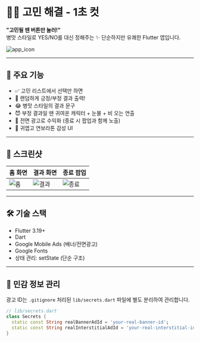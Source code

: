 # 🙋‍♀️ 고민 해결 - 1초 컷

**"고민될 땐 버튼만 눌러!"**  
병맛 스타일로 YES/NO를 대신 정해주는 ✨ 단순하지만 유쾌한 Flutter 앱입니다.

![app_icon](assets/icon.png) <!-- 앱 아이콘 이미지 경로는 GitHub에 올린 후 맞춰줘 -->

---

## 🧠 주요 기능

- ✅ 고민 리스트에서 선택만 하면
- 🎲 랜덤하게 긍정/부정 결과 출력!
- 😂 병맛 스타일의 결과 문구
- 😈 부정 결과일 땐 귀여운 캐릭터 + 눈물 + 비 오는 연출
- 📱 전면 광고로 수익화 (종료 시 팝업과 함께 노출)
- 💜 귀엽고 연보라톤 감성 UI

---

## 📱 스크린샷

| 홈 화면 | 결과 화면 | 종료 팝업 |
|--------|-----------|------------|
| ![홈](assets/screens/home.png) | ![결과](assets/screens/result.png) | ![종료](assets/screens/exit.png) |

---

## 🛠️ 기술 스택

- Flutter 3.19+
- Dart
- Google Mobile Ads (배너/전면광고)
- Google Fonts
- 상태 관리: setState (단순 구조)

---

## 🚫 민감 정보 관리

광고 ID는 `.gitignore` 처리된 `lib/secrets.dart` 파일에 별도 분리하여 관리합니다.

```dart
// lib/secrets.dart
class Secrets {
  static const String realBannerAdId = 'your-real-banner-id';
  static const String realInterstitialAdId = 'your-real-interstitial-id';
}
